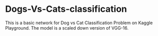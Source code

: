 # Dogs-Vs-Cats-classification

This is a basic network for Dog vs Cat Classification Problem on Kaggle Playground. The model is a scaled down version of VGG-16.

